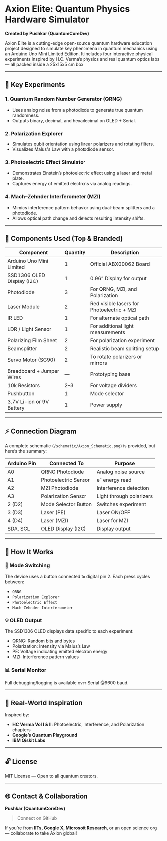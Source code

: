 # Axion Elite: Quantum Physics Hardware Simulator

**Created by Pushkar (QuantumCoreDev)**

Axion Elite is a cutting-edge open-source quantum hardware education project designed to simulate key phenomena in quantum mechanics using an Arduino Uno Mini Limited Edition. It includes four interactive physical experiments inspired by H.C. Verma’s physics and real quantum optics labs — all packed inside a 25x15x5 cm box.

---

## 🔬 Key Experiments

### 1. **Quantum Random Number Generator (QRNG)**
- Uses analog noise from a photodiode to generate true quantum randomness.
- Outputs binary, decimal, and hexadecimal on OLED + Serial.

### 2. **Polarization Explorer**
- Simulates qubit orientation using linear polarizers and rotating filters.
- Visualizes Malus's Law with a photodiode sensor.

### 3. **Photoelectric Effect Simulator**
- Demonstrates Einstein’s photoelectric effect using a laser and metal plate.
- Captures energy of emitted electrons via analog readings.

### 4. **Mach–Zehnder Interferometer (MZI)**
- Mimics interference pattern behavior using dual-beam splitters and a photodiode.
- Allows optical path change and detects resulting intensity shifts.

---

## 🧰 Components Used (Top & Branded)

| Component                   | Quantity | Description                               |
|----------------------------|----------|-------------------------------------------|
| Arduino Uno Mini Limited   | 1        | Official ABX00062 Board                    |
| SSD1306 OLED Display (I2C) | 1        | 0.96” Display for output                   |
| Photodiode                 | 3        | For QRNG, MZI, and Polarization           |
| Laser Module               | 2        | Red visible lasers for Photoelectric + MZI|
| IR LED                     | 1        | For alternate optical path                |
| LDR / Light Sensor         | 1        | For additional light measurements         |
| Polarizing Film Sheet      | 2        | For polarization experiment               |
| Beamsplitter               | 2        | Realistic beam splitting setup            |
| Servo Motor (SG90)         | 2        | To rotate polarizers or mirrors           |
| Breadboard + Jumper Wires  | —        | Prototyping base                          |
| 10k Resistors              | 2–3      | For voltage dividers                      |
| Pushbutton                 | 1        | Mode selector                             |
| 3.7V Li-ion or 9V Battery  | 1        | Power supply                              |

---

## ⚡ Connection Diagram

A complete schematic (`/schematic/Axion_Schematic.png`) is provided, but here’s the summary:

| Arduino Pin | Connected To            | Purpose                      |
|-------------|--------------------------|------------------------------|
| A0          | QRNG Photodiode          | Analog noise source          |
| A1          | Photoelectric Sensor     | e⁻ energy read               |
| A2          | MZI Photodiode           | Interference detection       |
| A3          | Polarization Sensor      | Light through polarizers     |
| 2 (D2)      | Mode Selector Button     | Switches experiment          |
| 3 (D3)      | Laser (PE)               | Laser ON/OFF                 |
| 4 (D4)      | Laser (MZI)              | Laser for MZI                |
| SDA, SCL    | OLED Display (I2C)       | Display output               |

---

## 🧠 How It Works

### 🧩 Mode Switching
The device uses a button connected to digital pin 2. Each press cycles between:
- `QRNG`
- `Polarization Explorer`
- `Photoelectric Effect`
- `Mach–Zehnder Interferometer`

### 💡 OLED Output
The SSD1306 OLED displays data specific to each experiment:
- QRNG: Random bits and bytes
- Polarization: Intensity via Malus’s Law
- PE: Voltage indicating emitted electron energy
- MZI: Interference pattern values

### 📊 Serial Monitor
Full debugging/logging is available over Serial @9600 baud.

---

## 🧪 Real-World Inspiration
Inspired by:
- **HC Verma Vol I & II**: Photoelectric, Interference, and Polarization chapters
- **Google’s Quantum Playground**
- **IBM Qiskit Labs**

---

## 🔓 License
MIT License — Open to all quantum creators.

---

## 🌐 Contact & Collaboration
**Pushkar (QuantumCoreDev)**  
> Connect on GitHub

If you’re from **IITs, Google X, Microsoft Research**, or an open science org — collaborate to take Axion global!

